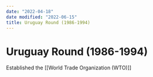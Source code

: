 ```yaml
---
date: "2022-04-18"
date modified: "2022-06-15"
title: Uruguay Round (1986-1994)
---
```


# Uruguay Round (1986-1994)
Established the [[World Trade Organization (WTO)]]
